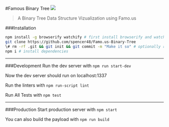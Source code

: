 #Famous Binary Tree
![](http://spencerhandley.azurewebsites.net/content/images/2014/11/Screen-Shot-2014-11-05-at-11-33-57-AM.png)
> A Binary Tree Data Structure Vizualization using Famo.us


###Installation

```bash
npm install -g browserify watchify # first install browserify and watchify
git clone https://github.com/spencer48/Famo.us-Binary-Tree
\# rm -rf .git && git init && git commit -m "Make it so" # optionally reset git history
npm i # install dependencies
```

---

###Development
Run the dev server with ```npm run start-dev```

Now the dev server should run on localhost:1337

Run the linters with ```npm run-script lint```

Run All Tests with ```npm test```

---

###Production
Start production server with ```npm start```

You can also build the payload with ```npm run build```
